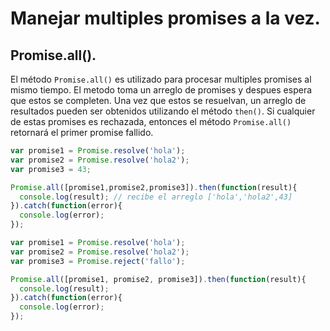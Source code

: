 # Manejar multiples promises a la vez.

## Promise.all().

El método `Promise.all()` es utilizado para procesar multiples promises al mismo tiempo. El metodo toma un arreglo de promises y despues espera que estos se completen. Una vez que estos se resuelvan, un arreglo de resultados pueden ser obtenidos utilizando el método `then()`. Si cualquier de estas promises es rechazada, entonces el método `Promise.all()` retornará el primer promise fallido.

```js
var promise1 = Promise.resolve('hola');
var promise2 = Promise.resolve('hola2');
var promise3 = 43;

Promise.all([promise1,promise2,promise3]).then(function(result){
  console.log(result); // recibe el arreglo ['hola','hola2',43]
}).catch(function(error){
  console.log(error);
});
```

```js
var promise1 = Promise.resolve('hola');
var promise2 = Promise.resolve('hola2');
var promise3 = Promise.reject('fallo');

Promise.all([promise1, promise2, promise3]).then(function(result){
  console.log(result);
}).catch(function(error){
  console.log(error);
});
```
